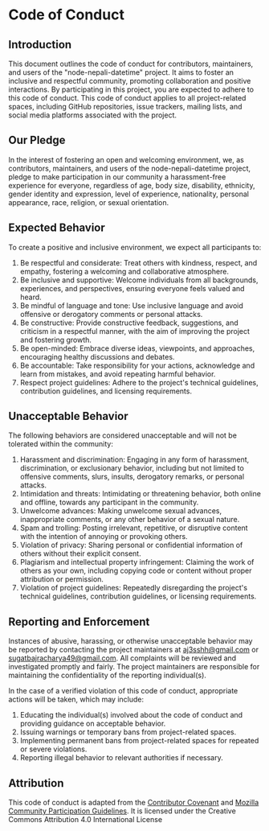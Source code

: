 # Code of Conduct

## Introduction

This document outlines the code of conduct for contributors, maintainers, and users of the "node-nepali-datetime" project. It aims to foster an inclusive and respectful community, promoting collaboration and positive interactions. By participating in this project, you are expected to adhere to this code of conduct. This code of conduct applies to all project-related spaces, including GitHub repositories, issue trackers, mailing lists, and social media platforms associated with the project.

## Our Pledge

In the interest of fostering an open and welcoming environment, we, as contributors, maintainers, and users of the node-nepali-datetime project, pledge to make participation in our community a harassment-free experience for everyone, regardless of age, body size, disability, ethnicity, gender identity and expression, level of experience, nationality, personal appearance, race, religion, or sexual orientation.

## Expected Behavior

To create a positive and inclusive environment, we expect all participants to:

1. Be respectful and considerate: Treat others with kindness, respect, and empathy, fostering a welcoming and collaborative atmosphere.
2. Be inclusive and supportive: Welcome individuals from all backgrounds, experiences, and perspectives, ensuring everyone feels valued and heard.
3. Be mindful of language and tone: Use inclusive language and avoid offensive or derogatory comments or personal attacks.
4. Be constructive: Provide constructive feedback, suggestions, and criticism in a respectful manner, with the aim of improving the project and fostering growth.
5. Be open-minded: Embrace diverse ideas, viewpoints, and approaches, encouraging healthy discussions and debates.
6. Be accountable: Take responsibility for your actions, acknowledge and learn from mistakes, and avoid repeating harmful behavior.
7. Respect project guidelines: Adhere to the project's technical guidelines, contribution guidelines, and licensing requirements.

## Unacceptable Behavior

The following behaviors are considered unacceptable and will not be tolerated within the community:

1. Harassment and discrimination: Engaging in any form of harassment, discrimination, or exclusionary behavior, including but not limited to offensive comments, slurs, insults, derogatory remarks, or personal attacks.
2. Intimidation and threats: Intimidating or threatening behavior, both online and offline, towards any participant in the community.
3. Unwelcome advances: Making unwelcome sexual advances, inappropriate comments, or any other behavior of a sexual nature.
4. Spam and trolling: Posting irrelevant, repetitive, or disruptive content with the intention of annoying or provoking others.
5. Violation of privacy: Sharing personal or confidential information of others without their explicit consent.
6. Plagiarism and intellectual property infringement: Claiming the work of others as your own, including copying code or content without proper attribution or permission.
7. Violation of project guidelines: Repeatedly disregarding the project's technical guidelines, contribution guidelines, or licensing requirements.

## Reporting and Enforcement

Instances of abusive, harassing, or otherwise unacceptable behavior may be reported by contacting the project maintainers at aj3sshh@gmail.com or sugatbajracharya49@gmail.com. All complaints will be reviewed and investigated promptly and fairly. The project maintainers are responsible for maintaining the confidentiality of the reporting individual(s).

In the case of a verified violation of this code of conduct, appropriate actions will be taken, which may include:

1. Educating the individual(s) involved about the code of conduct and providing guidance on acceptable behavior.
2. Issuing warnings or temporary bans from project-related spaces.
3. Implementing permanent bans from project-related spaces for repeated or severe violations.
4. Reporting illegal behavior to relevant authorities if necessary.

## Attribution

This code of conduct is adapted from the [Contributor Covenant](https://www.contributor-covenant.org/version/2/0/code_of_conduct.html) and [Mozilla Community Participation Guidelines](https://www.mozilla.org/en-US/about/governance/policies/participation/). It is licensed under the Creative Commons Attribution 4.0 International License
